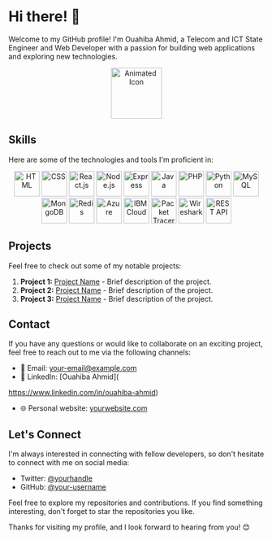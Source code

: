 # Hi there! 👋

Welcome to my GitHub profile! I'm Ouahiba Ahmid, a Telecom and ICT State Engineer and Web Developer with a passion for building web applications and exploring new technologies. 

<div align="center">
  <img src="https://link.to.your/animated-gif" alt="Animated Icon" width="100" height="100">
</div>

## Skills

Here are some of the technologies and tools I'm proficient in:

<div align="center">
  <img src="https://link.to.your/html-icon" alt="HTML" title="HTML" width="50" height="50">
  <img src="https://link.to.your/css-icon" alt="CSS" title="CSS" width="50" height="50">
  <img src="https://link.to.your/react-icon" alt="React.js" title="React.js" width="50" height="50">
  <img src="https://link.to.your/nodejs-icon" alt="Node.js" title="Node.js" width="50" height="50">
  <img src="https://link.to.your/express-icon" alt="Express" title="Express" width="50" height="50">
  <img src="https://link.to.your/java-icon" alt="Java" title="Java" width="50" height="50">
  <img src="https://link.to.your/php-icon" alt="PHP" title="PHP" width="50" height="50">
  <img src="https://link.to.your/python-icon" alt="Python" title="Python" width="50" height="50">
  <img src="https://link.to.your/mysql-icon" alt="MySQL" title="MySQL" width="50" height="50">
  <img src="https://link.to.your/mongodb-icon" alt="MongoDB" title="MongoDB" width="50" height="50">
  <img src="https://link.to.your/redis-icon" alt="Redis" title="Redis" width="50" height="50">
  <img src="https://link.to.your/azure-icon" alt="Azure" title="Azure" width="50" height="50">
  <img src="https://link.to.your/ibmcloud-icon" alt="IBM Cloud" title="IBM Cloud" width="50" height="50">
  <img src="https://link.to.your/packettracer-icon" alt="Packet Tracer" title="Packet Tracer" width="50" height="50">
  <img src="https://link.to.your/wireshark-icon" alt="Wireshark" title="Wireshark" width="50" height="50">
  <img src="https://link.to.your/restapi-icon" alt="REST API" title="REST API" width="50" height="50">
</div>

## Projects

Feel free to check out some of my notable projects:

1. **Project 1:** [Project Name](https://github.com/project1) - Brief description of the project.
2. **Project 2:** [Project Name](https://github.com/project2) - Brief description of the project.
3. **Project 3:** [Project Name](https://github.com/project3) - Brief description of the project.

## Contact

If you have any questions or would like to collaborate on an exciting project, feel free to reach out to me via the following channels:

- 📧 Email: [your-email@example.com](mailto:your-email@example.com)
- 💼 LinkedIn: [Ouahiba Ahmid](

https://www.linkedin.com/in/ouahiba-ahmid)
- 🌐 Personal website: [yourwebsite.com](https://www.yourwebsite.com)

## Let's Connect

I'm always interested in connecting with fellow developers, so don't hesitate to connect with me on social media:

- Twitter: [@yourhandle](https://twitter.com/yourhandle)
- GitHub: [@your-username](https://github.com/your-username)

Feel free to explore my repositories and contributions. If you find something interesting, don't forget to star the repositories you like.

Thanks for visiting my profile, and I look forward to hearing from you! 😊
